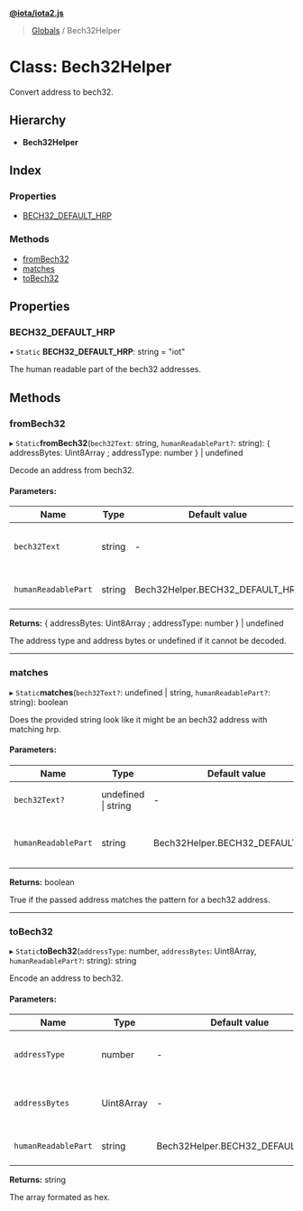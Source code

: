 **[@iota/iota2.js](../README.md)**

> [Globals](../README.md) / Bech32Helper

# Class: Bech32Helper

Convert address to bech32.

## Hierarchy

* **Bech32Helper**

## Index

### Properties

* [BECH32\_DEFAULT\_HRP](bech32helper.md#bech32_default_hrp)

### Methods

* [fromBech32](bech32helper.md#frombech32)
* [matches](bech32helper.md#matches)
* [toBech32](bech32helper.md#tobech32)

## Properties

### BECH32\_DEFAULT\_HRP

▪ `Static` **BECH32\_DEFAULT\_HRP**: string = "iot"

The human readable part of the bech32 addresses.

## Methods

### fromBech32

▸ `Static`**fromBech32**(`bech32Text`: string, `humanReadablePart?`: string): { addressBytes: Uint8Array ; addressType: number  } \| undefined

Decode an address from bech32.

#### Parameters:

Name | Type | Default value | Description |
------ | ------ | ------ | ------ |
`bech32Text` | string | - | The bech32 text to decode. |
`humanReadablePart` | string | Bech32Helper.BECH32\_DEFAULT\_HRP | The human readable part to use. |

**Returns:** { addressBytes: Uint8Array ; addressType: number  } \| undefined

The address type and address bytes or undefined if it cannot be decoded.

___

### matches

▸ `Static`**matches**(`bech32Text?`: undefined \| string, `humanReadablePart?`: string): boolean

Does the provided string look like it might be an bech32 address with matching hrp.

#### Parameters:

Name | Type | Default value | Description |
------ | ------ | ------ | ------ |
`bech32Text?` | undefined \| string | - | The bech32 text to text. |
`humanReadablePart` | string | Bech32Helper.BECH32\_DEFAULT\_HRP | The human readable part to match. |

**Returns:** boolean

True if the passed address matches the pattern for a bech32 address.

___

### toBech32

▸ `Static`**toBech32**(`addressType`: number, `addressBytes`: Uint8Array, `humanReadablePart?`: string): string

Encode an address to bech32.

#### Parameters:

Name | Type | Default value | Description |
------ | ------ | ------ | ------ |
`addressType` | number | - | The address type to encode. |
`addressBytes` | Uint8Array | - | The address bytes to encode. |
`humanReadablePart` | string | Bech32Helper.BECH32\_DEFAULT\_HRP | The human readable part to use. |

**Returns:** string

The array formated as hex.
